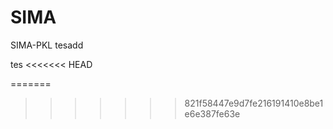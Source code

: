 # SIMA
SIMA-PKL tesadd 

tes
<<<<<<< HEAD

=======
>>>>>>> 821f58447e9d7fe216191410e8be1e6e387fe63e
